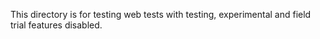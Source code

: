 This directory is for testing web tests with testing, experimental and field trial
features disabled.
